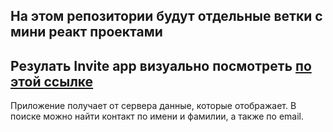 ## На этом репозитории будут отдельные ветки с мини реакт проектами 

## Резулать Invite app визуально посмотреть [по этой ссылке](https://test-six-beige-77.vercel.app/) 
Приложение получает от сервера данные, которые отображает. В поиске можно найти контакт по имени и фамилии, а также по email.